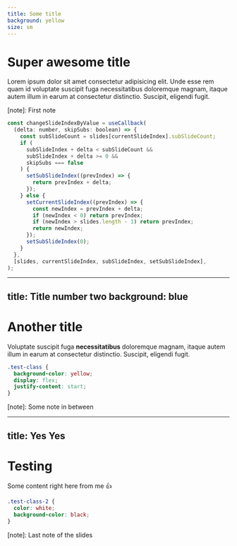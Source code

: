 ```yaml
---
title: Some title
background: yellow
size: sm
---
```


# Super awesome title

Lorem ipsum dolor sit amet consectetur adipisicing elit. Unde esse rem quam id
voluptate suscipit fuga necessitatibus doloremque magnam, itaque autem illum in
earum at consectetur distinctio. Suscipit, eligendi fugit.

[note]: First note

```js |3|5-7|9-11|13-19 (11)
const changeSlideIndexByValue = useCallback(
  (delta: number, skipSubs: boolean) => {
    const subSlideCount = slides[currentSlideIndex].subSlideCount;
    if (
      subSlideIndex + delta < subSlideCount &&
      subSlideIndex + delta >= 0 &&
      skipSubs === false
    ) {
      setSubSlideIndex((prevIndex) => {
        return prevIndex + delta;
      });
    } else {
      setCurrentSlideIndex((prevIndex) => {
        const newIndex = prevIndex + delta;
        if (newIndex < 0) return prevIndex;
        if (newIndex > slides.length - 1) return prevIndex;
        return newIndex;
      });
      setSubSlideIndex(0);
    }
  },
  [slides, currentSlideIndex, subSlideIndex, setSubSlideIndex],
);
```

---
title: Title number two
background: blue
---

# Another title

Voluptate suscipit fuga **necessitatibus** doloremque magnam, itaque autem illum in
earum at consectetur distinctio. Suscipit, eligendi fugit.

```css |3-4
.test-class {
  background-color: yellow;
  display: flex;
  justify-content: start;
}
```

[note]: Some note in between

---
title: Yes Yes
---

# Testing

Some content right here from me :+1:

```css
.test-class-2 {
  color: white;
  background-color: black;
}
```

[note]: Last note of the slides
